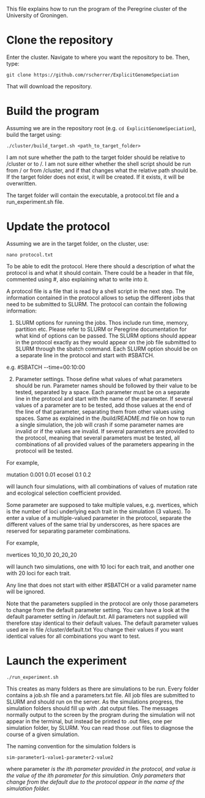 This file explains how to run the program of the Peregrine cluster of the University of Groningen.

# Clone the repository

Enter the cluster. Navigate to where you want the repository to be. Then, type:

```{bash}
git clone https://github.com/rscherrer/ExplicitGenomeSpeciation
```

That will download the repository.

# Build the program

Assuming we are in the repository root (e.g. `cd ExplicitGenomeSpeciation`), build the target using:

```{bash}
./cluster/build_target.sh <path_to_target_folder>
```

I am not sure whether the path to the target folder should be relative to /cluster or to /. I am not sure either whether the shell script should be run from / or from /cluster, and if that changes what the relative path should be. If the target folder does not exist, it will be created. If it exists, it will be overwritten.

The target folder will contain the executable, a protocol.txt file and a run_experiment.sh file.

# Update the protocol

Assuming we are in the target folder, on the cluster, use:

```{bash}
nano protocol.txt
```

To be able to edit the protocol. Here there should a description of what the protocol is and what it should contain. There could be a header in that file, commented using #, also explaining what to write into it.

A protocol file is a file that is read by a shell script in the next step. The information contained in the protocol allows to setup the different jobs that need to be submitted to SLURM. The protocol can contain the following information:

1) SLURM options for running the jobs. Thos include run time, memory, partition etc. Please refer to SLURM or Peregrine documentation for what kind of options can be passed.
The SLURM options should appear in the protocol exactly as they would appear on the job file submitted to SLURM through the sbatch command.
Each SLURM option should be on a separate line in the protocol and start with #SBATCH.

e.g. #SBATCH --time=00:10:00

2) Parameter settings. Those define what values of what parameters should be run.
Parameter names should be followed by their value to be tested, separated by a space.
Each parameter must be on a separate line in the protocol and start with the name of the parameter.
If several values of a parameter are to be tested, add those values at the end of the line of that parameter, separating them from other values using spaces.
Same as explained in the /build/README.md file on how to run a single simulation, the job will crash if some parameter names are invalid or if the values are invalid.
If several parameters are provided to the protocol, meaning that several parameters must be tested,
all combinations of all provided values of the parameters appearing in the protocol will be tested.

For example,

mutation 0.001 0.01
ecosel 0.1 0.2

will launch four simulations, with all combinations of values of mutation rate and ecological selection coefficient provided.

Some parameter are supposed to take multiple values, e.g. nvertices, which is the number of loci underlying each trait in the simulation (3 values).
To enter a value of a multiple-valued parameter in the protocol, separate the different values of the same trial by underscores, as here spaces are reserved for separating parameter combinations.

For example,

nvertices 10_10_10 20_20_20

will launch two simulations, one with 10 loci for each trait, and another one with 20 loci for each trait.

Any line that does not start with either #SBATCH or a valid parameter name will be ignored.

Note that the parameters supplied in the protocol are only those parameters to change from the default parameter setting. You can have a look at the default parameter setting in /default.txt.
All parameters not supplied will therefore stay identical to their default values.
The default parameter values used are in file /cluster/default.txt
You change their values if you want identical values for all combinations you want to test.

# Launch the experiment

```{bash}
./run_experiment.sh
```

This creates as many folders as there are simulations to be run. Every folder contains a job.sh file and a parameters.txt file. All job files are submitted to SLURM and should run on the server. 
As the simulations progress, the simulation folders should fill up with .dat output files. The messages normally output to the screen by the program during the simulation will not appear in the terminal, but instead be printed to .out files, one per simulation folder, by SLURM. You can read those .out files to diagnose the course of a given simulation.

The naming convention for the simulation folders is 

```{bash}
sim-parameter1-value1-parameter2-value2
```

where parameter<i> is the ith parameter provided in the protocol, and
value<i> is the value of the ith parameter for this simulation.
Only parameters that change from the default due to the protocol appear 
in the name of the simulation folder.
